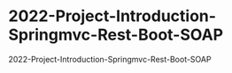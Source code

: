# 2022-Project-Introduction-Springmvc-Rest-Boot-SOAP
2022-Project-Introduction-Springmvc-Rest-Boot-SOAP

